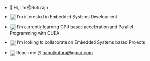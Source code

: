 - 👋 Hi, I’m @Ruturajn

- <img height=20 width=20 src="https://user-images.githubusercontent.com/56625259/161729509-cbccca3e-7faa-41d0-afb6-2c48044d76ff.png" align="center"> I’m interested in Embedded Systems Development

- <img height=20 width=20 src="https://user-images.githubusercontent.com/56625259/161730392-3b4ebfab-c5ee-4af4-80b0-d770885892ba.png" align="center"> I’m currently learning GPU based acceleration and Parallel Programming with CUDA

- <img height=20 width=20 src="https://user-images.githubusercontent.com/56625259/161731901-760b6cb2-8c2d-470c-87a9-a83fb3d87de8.png" align="center"> I’m looking to collaborate on Embedded Systems based Projects

- <img height=18 width=18 src="https://user-images.githubusercontent.com/56625259/161728880-bf9e37e3-579e-4bed-ae88-6f856bab820a.svg" align="center"> Reach me @ nanotiruturaj@gmail.com


<!---
Ruturajn/Ruturajn is a ✨ special ✨ repository because its `README.md` (this file) appears on your GitHub profile.
You can click the Preview link to take a look at your changes.
--->
